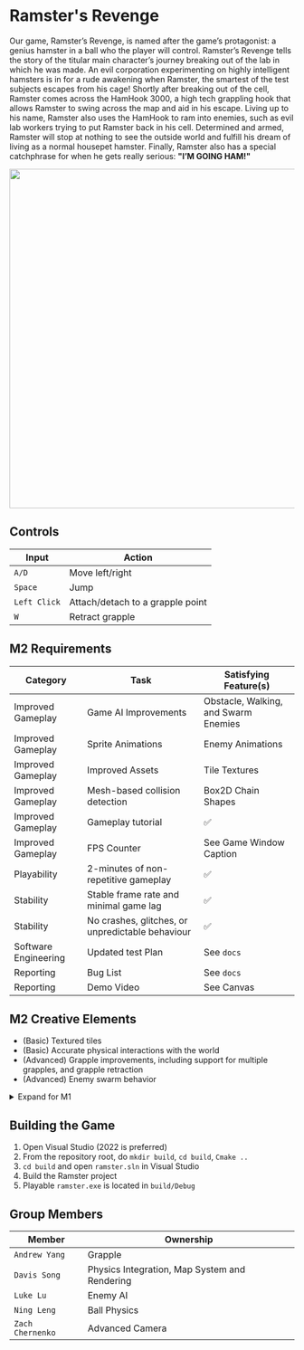 
# Ramster's Revenge
Our game, Ramster’s Revenge, is named after the game’s protagonist: a genius hamster in a ball who the player will control. Ramster’s Revenge tells the story of the titular main character’s journey breaking out of the lab in which he was made. An evil corporation experimenting on highly intelligent hamsters is in for a rude awakening when Ramster, the smartest of the test subjects escapes from his cage! Shortly after breaking out of the cell, Ramster comes across the HamHook 3000, a high tech grappling hook that allows Ramster to swing across the map and aid in his escape. Living up to his name, Ramster also uses the HamHook to ram into enemies, such as evil lab workers trying to put Ramster back in his cell. Determined and armed, Ramster will stop at nothing to see the outside world and fulfill his dream of living as a normal housepet hamster. Finally, Ramster also has a special catchphrase for when he gets really serious: 
**"I’M GOING HAM!"**
<p align="center">
  <img src="https://github.students.cs.ubc.ca/CPSC427-2024W-T2/team-20/assets/5330/eac1752b-a5cd-4048-8334-60de8acae6d4" width="600">
</p>

## Controls
| Input | Action |
|----------|----------|
| `A/D` | Move left/right |
| `Space` | Jump |
| `Left Click` | Attach/detach to a grapple point |
| `W` | Retract grapple |

## M2 Requirements
| Category | Task | Satisfying Feature(s) |
|----------|----------|----------|
| Improved Gameplay | Game AI Improvements | Obstacle, Walking, and Swarm Enemies |
| Improved Gameplay | Sprite Animations | Enemy Animations |
| Improved Gameplay | Improved Assets | Tile Textures |
| Improved Gameplay  | Mesh-based collision detection | Box2D Chain Shapes  |
| Improved Gameplay  | Gameplay tutorial | ✅ |
| Improved Gameplay  | FPS Counter | See Game Window Caption |
| Playability	 | 2-minutes of non-repetitive gameplay	| ✅ |
| Stability | Stable frame rate and minimal game lag | ✅ |
| Stability | No crashes, glitches, or unpredictable behaviour | ✅   |
| Software Engineering | Updated test Plan | See `docs` |
| Reporting | Bug List | See `docs` |
| Reporting | Demo Video | See Canvas |

## M2 Creative Elements
- (Basic) Textured tiles
- (Basic) Accurate physical interactions with the world
- (Advanced) Grapple improvements, including support for multiple grapples, and grapple retraction
- (Advanced) Enemy swarm behavior

<details>
<summary>Expand for M1</summary>

## M1 Basic Elements
| Category | Task | Satisfying Feature(s) |
|----------|----------|----------|
| Rendering | Textured Geometry | Ramster and Enemy Sprites   |
| Rendering | Basic 2D transformations   | Advanced Camera, Terrain Rendering, Ramster and Enemy Movement|
| Rendering | Key-frame/state interpolation | Advanced Camera   |
| Gameplay | Keyboard/mouse control | Player controllable with keyboard  |
| Gameplay | Random/coded action | Enemy entities track and move towards player   |
| Gameplay | Well-defined game-space boundaries | Walls keep entities enclosed within a playable room   |
| Gameplay | Simple collision detection & resolution | Player collision with terrain and enemy entities|
| Stability | Stable frame rate and minimal game lag | ✅ |
| Stability | No crashes, glitches, or unpredictable behaviour | ✅   |
| Software Engineering | Test Plan | See `docs` |
| Reporting | Bug List | See `docs` |
| Reporting | Demo Video | See Canvas |

## M1 Creative Elements (for grading)
**[11 | Physics]**: Complex physical interactions with the environment
- (Basic) Accurate ball physics including angular velocity, rotation, and friction
- (Basic) Collision support for curved terrain
- (Advanced) Working grapple implemented with joints

**[20 | Software Engineering]**: External integration
- (Basic) Box2D Library used in ball, enemies, grapple, slope, and world system


## M1 Extra Creative Elements (save for later)
**[3 | Graphics]**: Complex geometry
- Rendering curved terrain; specifically translate, scale, and rotate line segments into place to form a curve
- Advanced camera mechanics with lock-on delay, view borders, and grapple support; specifically the upgraded camera projection matrix and logic for conditional camera movement based on player physics like the Sonic franchise of games

## M1 Interpolation Implementation
Linear interpolation is implemented whenever the camera performs movement not centered on the player. The `lerp()` function provided in the grading rubric is utilized. As an example, whenever the player grapples to a grapple point, the camera will go center on it. To calculate the in-between camera frames, the `lerp()` function is used in first the `x` direction, then the `y` direction. The `t` parameter is represented with a shift variable starting at `0` and incrementing by `0.02` up to `1`.

</details>

## Building the Game
1) Open Visual Studio (2022 is preferred)
2) From the repository root, do `mkdir build`, `cd build`, `Cmake ..`
4) `cd build` and open `ramster.sln` in Visual Studio
5) Build the Ramster project
6) Playable `ramster.exe` is located in `build/Debug`

## Group Members
| Member | Ownership |
|----------|----------|
| `Andrew Yang` | Grapple |
| `Davis Song` | Physics Integration, Map System and Rendering |
| `Luke Lu` | Enemy AI |
| `Ning Leng` | Ball Physics |
| `Zach Chernenko` | Advanced Camera |

